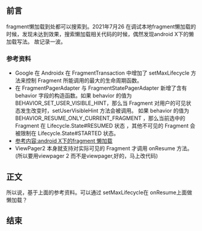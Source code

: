 
## 前言

fragment懒加载到处都可以搜索到。2021年7月26 在调试本地fragment懒加载的时候，发现未达到效果，搜索懒加载相关代码的时候，偶然发现android X下的懒加载写法。
故记录一波。
### 参考资料
* Google 在 Androidx 在 FragmentTransaction 中增加了 setMaxLifecycle 方法来控制 Fragment 所能调用的最大的生命周期函数。
* 在 FragmentPagerAdapter 与 FragmentStatePagerAdapter 新增了含有 behavior 字段的构造函数。如果 behavior 的值为 BEHAVIOR_SET_USER_VISIBLE_HINT，那么当 Fragment 对用户的可见状态发生改变时，setUserVisibleHint 方法会被调用。
  如果 behavior 的值为 BEHAVIOR_RESUME_ONLY_CURRENT_FRAGMENT ，那么当前选中的 Fragment 在 Lifecycle.State#RESUMED 状态 ，其他不可见的 Fragment 会被限制在 Lifecycle.State#STARTED 状态。
* [参考内容:android X下的fragment 懒加载](https://github.com/AndyJennifer/AndroidxLazyLoad)
* ViewPager2 本身就支持对实际可见的 Fragment 才调用 onResume 方法。(所以要用viewpager 2 而不是viewpager,好的，马上改代码)
## 正文
所以说，基于上面的参考资料。可以通过 setMaxLifecycle在 onResume上面做懒加载？

## 结束


